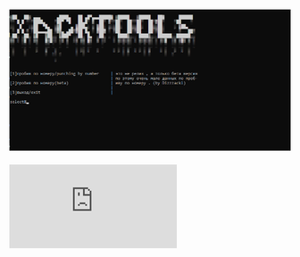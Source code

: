 ![Image alt](https://github.com/gera20g33/xack-tools/blob/main/image/tools.png)
=======================================
![инструкция по установке](https://github.com/gera20g33/xack-tools/blob/main/README.txt)

